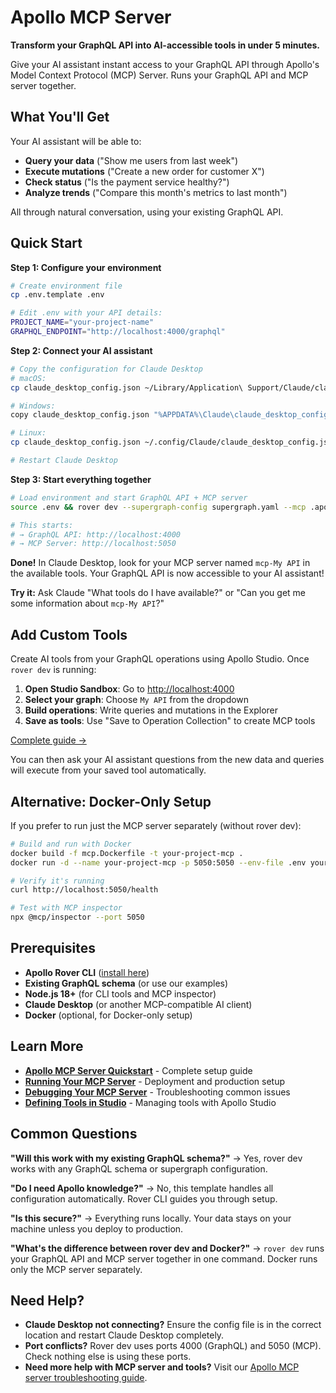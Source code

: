 # Apollo MCP Server

**Transform your GraphQL API into AI-accessible tools in under 5 minutes.**

Give your AI assistant instant access to your GraphQL API through Apollo's Model Context Protocol (MCP) Server. Runs your GraphQL API and MCP server together.

## What You'll Get

Your AI assistant will be able to:
- **Query your data** ("Show me users from last week")
- **Execute mutations** ("Create a new order for customer X")
- **Check status** ("Is the payment service healthy?")
- **Analyze trends** ("Compare this month's metrics to last month")

All through natural conversation, using your existing GraphQL API.

## Quick Start

**Step 1: Configure your environment**
```bash
# Create environment file
cp .env.template .env

# Edit .env with your API details:
PROJECT_NAME="your-project-name"
GRAPHQL_ENDPOINT="http://localhost:4000/graphql"
```

**Step 2: Connect your AI assistant**
```bash
# Copy the configuration for Claude Desktop
# macOS:
cp claude_desktop_config.json ~/Library/Application\ Support/Claude/claude_desktop_config.json

# Windows:
copy claude_desktop_config.json "%APPDATA%\Claude\claude_desktop_config.json"

# Linux:
cp claude_desktop_config.json ~/.config/Claude/claude_desktop_config.json

# Restart Claude Desktop
```

**Step 3: Start everything together**
```bash
# Load environment and start GraphQL API + MCP server
source .env && rover dev --supergraph-config supergraph.yaml --mcp .apollo/mcp.local.yaml

# This starts:
# → GraphQL API: http://localhost:4000
# → MCP Server: http://localhost:5050
```

**Done!** In Claude Desktop, look for your MCP server named `mcp-My API` in the available tools. Your GraphQL API is now accessible to your AI assistant!

**Try it:** Ask Claude "What tools do I have available?" or "Can you get me some information about `mcp-My API`?"

## Add Custom Tools

Create AI tools from your GraphQL operations using Apollo Studio. Once `rover dev` is running:

1. **Open Studio Sandbox**: Go to [http://localhost:4000](http://localhost:4000)
2. **Select your graph**: Choose `My API` from the dropdown
3. **Build operations**: Write queries and mutations in the Explorer
4. **Save as tools**: Use "Save to Operation Collection" to create MCP tools

[Complete guide →](https://www.apollographql.com/docs/apollo-mcp-server/define-tools#from-operation-collection)

You can then ask your AI assistant questions from the new data and queries will execute from your saved tool automatically.

## Alternative: Docker-Only Setup

If you prefer to run just the MCP server separately (without rover dev):

```bash
# Build and run with Docker
docker build -f mcp.Dockerfile -t your-project-mcp .
docker run -d --name your-project-mcp -p 5050:5050 --env-file .env your-project-mcp

# Verify it's running
curl http://localhost:5050/health

# Test with MCP inspector
npx @mcp/inspector --port 5050
```

## Prerequisites

- **Apollo Rover CLI** ([install here](https://www.apollographql.com/docs/rover/getting-started/))
- **Existing GraphQL schema** (or use our examples)
- **Node.js 18+** (for CLI tools and MCP inspector)
- **Claude Desktop** (or another MCP-compatible AI client)
- **Docker** (optional, for Docker-only setup)

## Learn More

- **[Apollo MCP Server Quickstart](https://www.apollographql.com/docs/apollo-mcp-server/quickstart)** - Complete setup guide
- **[Running Your MCP Server](https://www.apollographql.com/docs/apollo-mcp-server/run)** - Deployment and production setup
- **[Debugging Your MCP Server](https://www.apollographql.com/docs/apollo-mcp-server/debugging)** - Troubleshooting common issues
- **[Defining Tools in Studio](https://www.apollographql.com/docs/apollo-mcp-server/define-tools)** - Managing tools with Apollo Studio

## Common Questions

**"Will this work with my existing GraphQL schema?"** → Yes, rover dev works with any GraphQL schema or supergraph configuration.

**"Do I need Apollo knowledge?"** → No, this template handles all configuration automatically. Rover CLI guides you through setup.

**"Is this secure?"** → Everything runs locally. Your data stays on your machine unless you deploy to production.

**"What's the difference between rover dev and Docker?"** → `rover dev` runs your GraphQL API and MCP server together in one command. Docker runs only the MCP server separately.

## Need Help?

- **Claude Desktop not connecting?** Ensure the config file is in the correct location and restart Claude Desktop completely.
- **Port conflicts?** Rover dev uses ports 4000 (GraphQL) and 5050 (MCP). Check nothing else is using these ports.
- **Need more help with MCP server and tools?** Visit our [Apollo MCP server troubleshooting guide](https://www.apollographql.com/docs/apollo-mcp-server/quickstart#troubleshooting).